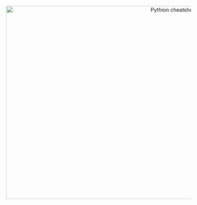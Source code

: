 <p align="center">
  <img src="img/Python-Cheat-Sheets-image.png" width="900" height="526" align="center" title="Pythion cheatsheet">
  
</p>
